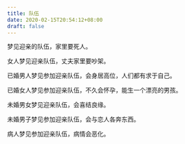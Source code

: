 ```yaml
---
title: 队伍
date: 2020-02-15T20:54:12+08:00
draft: false
---
```


梦见迎亲的队伍，家里要死人。


女人梦见迎亲队伍，丈夫家里要吵架。


已婚男人梦见参加迎亲队伍，会身居高位，人们都有求于自己。


已婚女人梦见参加迎亲队伍，不久会怀孕，能生一个漂亮的男孩。


未婚男女梦见迎亲队伍，会喜结良缘。


未婚男子梦见参加迎亲队伍，会与恋人各奔东西。


病人梦见参加迎亲队伍，病情会恶化。
